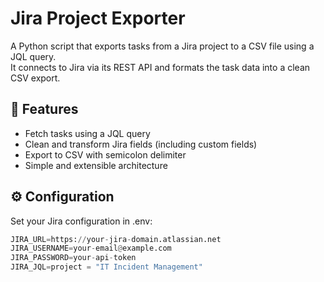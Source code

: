# Jira Project Exporter

A Python script that exports tasks from a Jira project to a CSV file using a JQL query.  
It connects to Jira via its REST API and formats the task data into a clean CSV export.

## 🚀 Features

- Fetch tasks using a JQL query
- Clean and transform Jira fields (including custom fields)
- Export to CSV with semicolon delimiter
- Simple and extensible architecture

## ⚙️ Configuration

Set your Jira configuration in .env:

```python
JIRA_URL=https://your-jira-domain.atlassian.net
JIRA_USERNAME=your-email@example.com
JIRA_PASSWORD=your-api-token
JIRA_JQL=project = "IT Incident Management"

